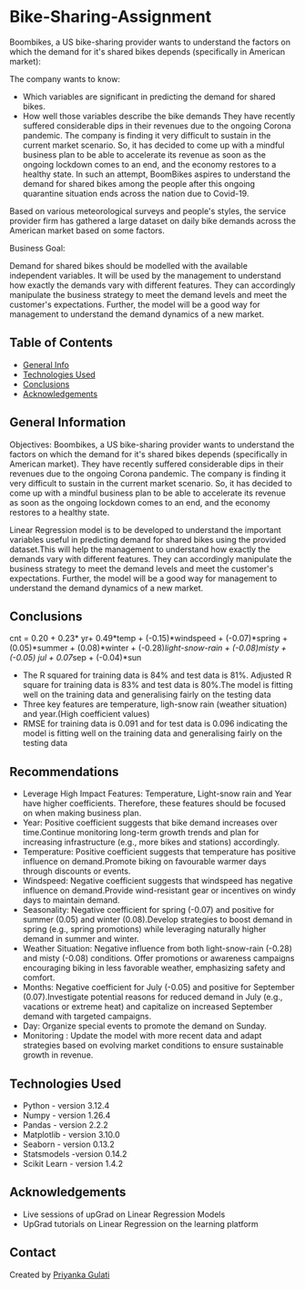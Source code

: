 # Bike-Sharing-Assignment
Boombikes, a US bike-sharing provider wants to understand the factors on which the demand for it's shared bikes depends (specifically in American market):

The company wants to know:

- Which variables are significant in predicting the demand for shared bikes.
- How well those variables describe the bike demands
They have recently suffered considerable dips in their revenues due to the ongoing Corona pandemic. The company is finding it very difficult to sustain in the current market scenario. So, it has decided to come up with a mindful business plan to be able to accelerate its revenue as soon as the ongoing lockdown comes to an end, and the economy restores to a healthy state. In such an attempt, BoomBikes aspires to understand the demand for shared bikes among the people after this ongoing quarantine situation ends across the nation due to Covid-19.

Based on various meteorological surveys and people's styles, the service provider firm has gathered a large dataset on daily bike demands across the American market based on some factors.

Business Goal:

Demand for shared bikes should be modelled with the available independent variables. It will be used by the management to understand how exactly the demands vary with different features. They can accordingly manipulate the business strategy to meet the demand levels and meet the customer's expectations. Further, the model will be a good way for management to understand the demand dynamics of a new market.


## Table of Contents
* [General Info](#general-information)
* [Technologies Used](#technologies-used)
* [Conclusions](#conclusions)
* [Acknowledgements](#acknowledgements)

## General Information
Objectives: 
Boombikes, a US bike-sharing provider wants to understand the factors on which the demand for it's shared bikes depends (specifically in American market). They have recently suffered considerable dips in their revenues due to the ongoing Corona pandemic. The company is finding it very difficult to sustain in the current market scenario. So, it has decided to come up with a mindful business plan to be able to accelerate its revenue as soon as the ongoing lockdown comes to an end, and the economy restores to a healthy state. 

Linear Regression model is to be developed to understand the important variables useful in predicting demand for shared bikes using the provided dataset.This will help the management to understand how exactly the demands vary with different features. They can accordingly manipulate the business strategy to meet the demand levels and meet the customer's expectations. Further, the model will be a good way for management to understand the demand dynamics of a new market.

## Conclusions
cnt = 0.20 + 0.23* yr+ 0.49*temp + (-0.15)*windspeed + (-0.07)*spring + (0.05)*summer + (0.08)*winter + (-0.28)*light-snow-rain + (-0.08)*misty + (-0.05)* jul + 0.07*sep + (-0.04)*sun 

- The R squared for training data is 84% and test data is 81%.  Adjusted R square for training data is 83% and test data is 80%.The model is fitting well on the training data and generalising fairly on the testing data 
- Three key features are temperature, ligh-snow rain (weather situation) and year.(High coefficient values)
- RMSE for training data is 0.091 and for test data is 0.096 indicating the model is fitting well on the training data and generalising fairly on the testing data 

## Recommendations
- Leverage High Impact Features: Temperature, Light-snow rain and Year have higher coefficients. Therefore, these features should be focused on when making business plan.
- Year: Positive coefficient suggests that bike demand increases over time.Continue monitoring long-term growth trends and plan for increasing infrastructure (e.g., more bikes and stations) accordingly.
- Temperature: Positive coefficient suggests that temperature has positive influence on demand.Promote biking on favourable warmer days through discounts or events.
- Windspeed: Negative coefficient suggests that windspeed has negative influence on demand.Provide wind-resistant gear or incentives on windy days to maintain demand.
- Seasonality: Negative coefficient for spring (-0.07) and positive for summer (0.05) and winter (0.08).Develop strategies to boost demand in spring (e.g., spring promotions) while leveraging naturally higher demand in summer and winter.
- Weather Situation: Negative influence from both light-snow-rain (-0.28) and misty (-0.08) conditions. Offer promotions or awareness campaigns encouraging biking in less favorable weather, emphasizing safety and comfort.
- Months: Negative coefficient for July (-0.05) and positive for September (0.07).Investigate potential reasons for reduced demand in July (e.g., vacations or extreme heat) and capitalize on increased September demand with targeted campaigns.
- Day: Organize special events to promote the demand on Sunday.
- Monitoring : Update the model with more recent data and adapt strategies based on evolving market conditions to ensure sustainable growth in revenue.

## Technologies Used
- Python - version 3.12.4
- Numpy - version 1.26.4
- Pandas - version 2.2.2
- Matplotlib - version 3.10.0
- Seaborn - version 0.13.2
- Statsmodels -version 0.14.2
- Scikit Learn - version 1.4.2

## Acknowledgements
- Live sessions of upGrad on Linear Regression Models
- UpGrad tutorials on Linear Regression on the learning platform
  
## Contact
Created by [Priyanka Gulati](https://github.com/pgulati9)
